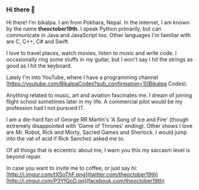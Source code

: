 ### Hi there 👋

Hi there! I'm bikalpa. I am from Pokhara, Nepal. In the internet, I am known by the name **theoctober19th**. I speak Python primarily, but can communicate in Java and JavaScript too. Other languages I'm familiar with are C, C++, C# and Swift.

I love to travel places, watch movies, listen to music and write code. I occasionally ring some stuffs in my guitar, but I won't say I hit the strings as good as I hit the keyboard. 

Lately I'm into YouTube, where I have a programming channel [https://youtube.com/BikalpaCodes?sub_confirmation=1](Bikalpa Codes).

Anything related to music, art and aviation fascinates me. I dream of joining flight school sometimes later in my life. A commercial pilot would be my profession had I not pursued IT.

I am a die-hard fan of George RR Martin's 'A Song of Ice and Fire' (though extremely disappointed with 'Game of Thrones' ending). Other shows I love are Mr. Robot, Rick and Morty, Sacred Games and Sherlock. I would jump into the vat of acid if Rick Sanchez asked me to.

Of all things that is eccentric about me, I warn you this my sarcasm level is beyond repair.

In case you want to invite me to coffee, or just say hi:
[http://i.imgur.com/tXSoThF.png](twitter.com/theoctober19th)
[http://i.imgur.com/P3YfQoD.pn](facebook.com/theoctober19th)
